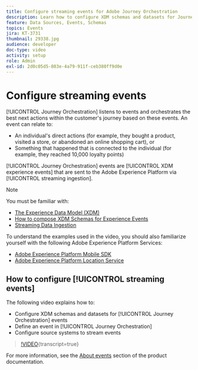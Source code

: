 ```yaml
---
title: Configure streaming events for Adobe Journey Orchestration
description: Learn how to configure XDM schemas and datasets for Journey Orchestration events, define an event in Journey Orchestration, and configure source systems to stream events.
feature: Data Sources, Events, Schemas
topics: Events
jira: KT-3731
thumbnail: 29338.jpg
audience: developer
doc-type: video
activity: setup
role: Admin
exl-id: 2d0c05d5-803e-4a79-911f-ceb380ff9d0e
---
```

# Configure streaming events

[!UICONTROL Journey Orchestration] listens to events and orchestrates the best next actions within the customer's journey based on these events. An event can relate to:

* An individual's direct actions (for example, they bought a product, visited a store, or abandoned an online shopping cart), or
* Something that happened that is connected to the individual (for example, they reached 10,000 loyalty points)

[!UICONTROL Journey Orchestration] events are [!UICONTROL XDM experience events] that are sent to the Adobe Experience Platform via [!UICONTROL streaming ingestion].

>[!NOTE]
>
>You must be familiar with:
>
>* [The Experience Data Model (XDM)](https://experienceleague.adobe.com/docs/platform-learn/tutorials/schemas/schemas-and-experience-data-model.html?lang=en)
>* [How to compose XDM Schemas for Experience Events](https://experienceleague.adobe.com/docs/platform-learn/tutorials/schemas/create-schemas.html?lang=en)
>* [Streaming Data Ingestion](https://experienceleague.adobe.com/docs/platform-learn/tutorials/data-ingestion/understanding-streaming-ingestion.html?lang=en)
>
>To understand the examples used in the video, you should also familiarize yourself with the following Adobe Experience Platform Services:
>
>* [Adobe Experience Platform Mobile SDK](https://experienceleague.adobe.com/docs/platform-learn/data-collection/mobile-sdk/overview.html?lang=en)
>* [Adobe Experience Platform Location Service](https://experienceleague.adobe.com/docs/places/using/home.html?lang=en)
  
## How to configure [!UICONTROL streaming events]

The following video explains how to:

* Configure XDM schemas and datasets for [!UICONTROL Journey Orchestration] events
* Define an event in [!UICONTROL Journey Orchestration]
* Configure source systems to stream events

>[!VIDEO](https://video.tv.adobe.com/v/29338?learn=on){transcript=true}

For more information, see the [About events](https://experienceleague.adobe.com/docs/journeys/using/events-journeys/about-events/about-events.html?lang=en) section of the product documentation.
